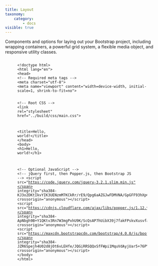 ```yaml
---
title: Layout
taxonomy:
    category:
        - docs
visible: true
---
```



<p>Components and options for laying out your Bootstrap project, including wrapping containers, a powerful grid system, a flexible media object, and responsive utility classes.</p>


<figure class="highlight">
<pre><code class="language-html" data-lang="html">
<span class="cp">&lt;!doctype html&gt;</span>
<span class="nt">&lt;html</span> <span class="na">lang=</span><span class="s">"en"</span><span class="nt">&gt;</span>
<span class="nt">&lt;head&gt;</span>
<span class="c">&lt;!-- Required meta tags --&gt;</span>
<span class="nt">&lt;meta</span> <span class="na">charset=</span><span class="s">"utf-8"</span><span class="nt">&gt;</span>
<span class="nt">&lt;meta</span> <span class="na">name=</span><span class="s">"viewport"</span> <span class="na">content=</span><span class="s">"width=device-width, initial-scale=1, shrink-to-fit=no"</span><span class="nt">&gt;</span>

<span class="c">&lt;!-- Root CSS --&gt;</span>
<span class="nt">&lt;link</span> <span class="na">rel=</span><span class="s">"stylesheet"</span> <span class="na">href=</span><span class="s">"../build/css/main.css"</span><span class="nt">&gt;</span>

  <span class="nt">&lt;title&gt;</span>Hello, world!<span class="nt">&lt;/title&gt;</span>
<span class="nt">&lt;/head&gt;</span>
<span class="nt">&lt;body&gt;</span>
  <span class="nt">&lt;h1&gt;</span>Hello, world!<span class="nt">&lt;/h1&gt;</span>

<span class="c">&lt;!-- Optional JavaScript --&gt;</span>
<span class="c">&lt;!-- jQuery first, then Popper.js, then Bootstrap JS --&gt;</span>
<span class="nt">&lt;script </span><span class="na">src=</span><span class="s">"https://code.jquery.com/jquery-3.2.1.slim.min.js"</span> <span class="na">integrity=</span><span class="s">"sha384-KJ3o2DKtIkvYIK3UENzmM7KCkRr/rE9/Qpg6aAZGJwFDMVNA/GpGFF93hXpG5KkN"</span> <span class="na">crossorigin=</span><span class="s">"anonymous"</span><span class="nt">&gt;&lt;/script&gt;</span>
<span class="nt">&lt;script </span><span class="na">src=</span><span class="s">"https://cdnjs.cloudflare.com/ajax/libs/popper.js/1.12.9/umd/popper.min.js"</span> <span class="na">integrity=</span><span class="s">"sha384-ApNbgh9B+Y1QKtv3Rn7W3mgPxhU9K/ScQsAP7hUibX39j7fakFPskvXusvfa0b4Q"</span> <span class="na">crossorigin=</span><span class="s">"anonymous"</span><span class="nt">&gt;&lt;/script&gt;</span>
<span class="nt">&lt;script </span><span class="na">src=</span><span class="s">"https://maxcdn.bootstrapcdn.com/bootstrap/4.0.0/js/bootstrap.min.js"</span> <span class="na">integrity=</span><span class="s">"sha384-JZR6Spejh4U02d8jOt6vLEHfe/JQGiRRSQQxSfFWpi1MquVdAyjUar5+76PVCmYl"</span> <span class="na">crossorigin=</span><span class="s">"anonymous"</span><span class="nt">&gt;&lt;/script&gt;</span>
<span class="nt">&lt;/body&gt;</span>
<span class="nt">&lt;/html&gt;</span>
</code></pre>
</figure>
